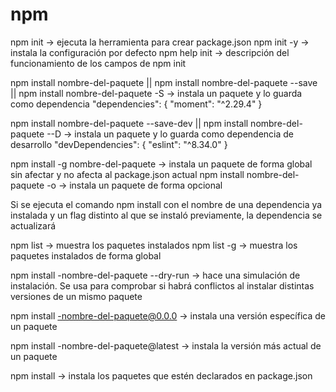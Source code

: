 # npm

npm init -> ejecuta la herramienta para crear package.json
npm init -y -> instala la configuración por defecto
npm help init -> descripción del funcionamiento de los campos de npm init

npm install nombre-del-paquete || npm install nombre-del-paquete --save || npm install nombre-del-paquete -S -> instala un paquete y lo guarda como dependencia
    "dependencies": {
        "moment": "^2.29.4"
    }

npm install nombre-del-paquete --save-dev || npm install nombre-del-paquete --D -> instala un paquete y lo guarda como dependencia de desarrollo
    "devDependencies": {
        "eslint": "^8.34.0"
    }

npm install -g nombre-del-paquete -> instala un paquete de forma global sin afectar y no afecta al package.json actual
npm install nombre-del-paquete -o -> instala un paquete de forma opcional

Si se ejecuta el comando npm install con el nombre de una dependencia ya instalada y un flag distinto al que se instaló previamente, la dependencia se actualizará

npm list -> muestra los paquetes instalados
npm list -g -> muestra los paquetes instalados de forma global

npm install -nombre-del-paquete --dry-run -> hace una simulación de instalación. Se usa para comprobar si habrá conflictos al instalar distintas versiones de un mismo paquete

npm install -nombre-del-paquete@0.0.0 -> instala una versión específica de un paquete

npm install -nombre-del-paquete@latest -> instala la versión más actual de un paquete

npm install -> instala los paquetes que estén declarados en package.json